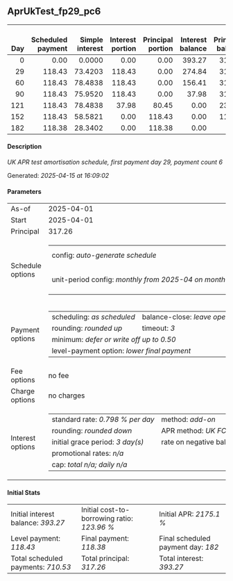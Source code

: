<h2>AprUkTest_fp29_pc6</h2><table><thead style="vertical-align: bottom;"><th style="text-align: right;">Day</th><th style="text-align: right;">Scheduled payment</th><th style="text-align: right;">Simple interest</th><th style="text-align: right;">Interest portion</th><th style="text-align: right;">Principal portion</th><th style="text-align: right;">Interest balance</th><th style="text-align: right;">Principal balance</th><th style="text-align: right;">Total simple interest</th><th style="text-align: right;">Total interest</th><th style="text-align: right;">Total principal</th></thead><tr style="text-align: right;"><td class="ci00">0</td><td class="ci01" style="white-space: nowrap;">0.00</td><td class="ci02">0.0000</td><td class="ci03">0.00</td><td class="ci04">0.00</td><td class="ci05">393.27</td><td class="ci06">317.26</td><td class="ci07">0.0000</td><td class="ci08">0.00</td><td class="ci09">0.00</td></tr><tr style="text-align: right;"><td class="ci00">29</td><td class="ci01" style="white-space: nowrap;">118.43</td><td class="ci02">73.4203</td><td class="ci03">118.43</td><td class="ci04">0.00</td><td class="ci05">274.84</td><td class="ci06">317.26</td><td class="ci07">73.4203</td><td class="ci08">118.43</td><td class="ci09">0.00</td></tr><tr style="text-align: right;"><td class="ci00">60</td><td class="ci01" style="white-space: nowrap;">118.43</td><td class="ci02">78.4838</td><td class="ci03">118.43</td><td class="ci04">0.00</td><td class="ci05">156.41</td><td class="ci06">317.26</td><td class="ci07">151.9041</td><td class="ci08">236.86</td><td class="ci09">0.00</td></tr><tr style="text-align: right;"><td class="ci00">90</td><td class="ci01" style="white-space: nowrap;">118.43</td><td class="ci02">75.9520</td><td class="ci03">118.43</td><td class="ci04">0.00</td><td class="ci05">37.98</td><td class="ci06">317.26</td><td class="ci07">227.8561</td><td class="ci08">355.29</td><td class="ci09">0.00</td></tr><tr style="text-align: right;"><td class="ci00">121</td><td class="ci01" style="white-space: nowrap;">118.43</td><td class="ci02">78.4838</td><td class="ci03">37.98</td><td class="ci04">80.45</td><td class="ci05">0.00</td><td class="ci06">236.81</td><td class="ci07">306.3399</td><td class="ci08">393.27</td><td class="ci09">80.45</td></tr><tr style="text-align: right;"><td class="ci00">152</td><td class="ci01" style="white-space: nowrap;">118.43</td><td class="ci02">58.5821</td><td class="ci03">0.00</td><td class="ci04">118.43</td><td class="ci05">0.00</td><td class="ci06">118.38</td><td class="ci07">364.9220</td><td class="ci08">393.27</td><td class="ci09">198.88</td></tr><tr style="text-align: right;"><td class="ci00">182</td><td class="ci01" style="white-space: nowrap;">118.38</td><td class="ci02">28.3402</td><td class="ci03">0.00</td><td class="ci04">118.38</td><td class="ci05">0.00</td><td class="ci06">0.00</td><td class="ci07">393.2621</td><td class="ci08">393.27</td><td class="ci09">317.26</td></tr></table><p><h4>Description</h4><i>UK APR test amortisation schedule, first payment day 29, payment count 6</i></p><p>Generated: <i>2025-04-15 at 16:09:02</i></p><h4>Parameters</h4><table><tr><td>As-of</td><td>2025-04-01</td></tr><tr><td>Start</td><td>2025-04-01</td></tr><tr><td>Principal</td><td>317.26</td></tr><tr><td>Schedule options</td><td><table><tr><td>config: <i>auto-generate schedule</i></td><td>payment count: <i>6</i></td></tr><tr><td style="white-space: nowrap;">unit-period config: <i>monthly from 2025-04 on month-end</i></td><td>max duration: <i>unlimited</i></td></tr></table></td></tr><tr><td>Payment options</td><td><table><tr><td>scheduling: <i>as scheduled</i></td><td>balance-close: <i>leave&nbsp;open&nbsp;balance</i></td></tr><tr><td>rounding: <i>rounded up</i></td><td>timeout: <i>3</i></td></tr><tr><td colspan='2'>minimum: <i>defer&nbsp;or&nbsp;write&nbsp;off&nbsp;up&nbsp;to&nbsp;0.50</i></td></tr><tr><td colspan='2'>level-payment option: <i>lower&nbsp;final&nbsp;payment</i></td></tr></table></td></tr><tr><td>Fee options</td><td>no fee</td></tr><tr><td>Charge options</td><td>no charges</td></tr><tr><td>Interest options</td><td><table><tr><td>standard rate: <i>0.798 % per day</i></td><td>method: <i>add-on</i></td></tr><tr><td>rounding: <i>rounded down</i></td><td>APR method: <i>UK FCA to 1 d.p.</i></td></tr><tr><td>initial grace period: <i>3 day(s)</i></td><td>rate on negative balance: <i>zero</i></td></tr><tr><td colspan="2">promotional rates: <i><i>n/a</i></i></td></tr><tr><td colspan="2">cap: <i>total <i>n/a</i>; daily <i>n/a</i></td></tr></table></td></tr></table><h4>Initial Stats</h4><table><tr><td>Initial interest balance: <i>393.27</i></td><td>Initial cost-to-borrowing ratio: <i>123.96 %</i></td><td>Initial APR: <i>2175.1 %</i></td></tr><tr><td>Level payment: <i>118.43</i></td><td>Final payment: <i>118.38</i></td><td>Final scheduled payment day: <i>182</i></td></tr><tr><td>Total scheduled payments: <i>710.53</i></td><td>Total principal: <i>317.26</i></td><td>Total interest: <i>393.27</i></td></tr></table>
